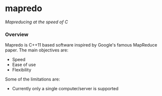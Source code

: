 mapredo
=======

*Mapreducing at the speed of C*

### Overview

Mapredo is C++11 based software inspired by Google's famous MapReduce paper.  The main objectives are:

- Speed
- Ease of use
- Flexibility

Some of the limitations are:

- Currently only a single computer/server is supported
